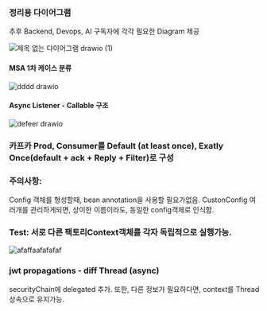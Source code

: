 ### 정리용 다이어그램
추후 Backend, Devops, AI 구독자에 각각 필요한 Diagram 제공


![제목 없는 다이어그램 drawio (1)](https://github.com/user-attachments/assets/b1351fdc-c500-4b4d-b38d-e7661b7f5beb)


#### MSA 1차 케이스 분류

![dddd drawio](https://github.com/user-attachments/assets/ef11b990-a548-42af-a516-d223dd64c680)

#### Async Listener - Callable 구조

![defeer drawio](https://github.com/user-attachments/assets/fd8385dc-7c11-475b-ae01-b6f2619a446f)




### 카프카 Prod, Consumer를 Default (at least once), Exatly Once(default + ack + Reply + Filter)로 구성


### 주의사항:
Config 객체를 형성할때, bean annotation을 사용할 필요가없음.
CustonConfig 여러개를 관리하게되면, 상이한 이름이라도, 동일한 config객체로 인식함.


### Test: 서로 다른 팩토리Context객체를 각자 독립적으로 실행가능.
![afaffaafafafaf](https://github.com/user-attachments/assets/9a7d970d-5010-4dbe-913b-74ef06de9bcf)

### jwt propagations - diff Thread (async)
securityChain에 delegated 추가.
또한, 다른 정보가 필요하다면, context를 Thread 상속으로 유지가능.

